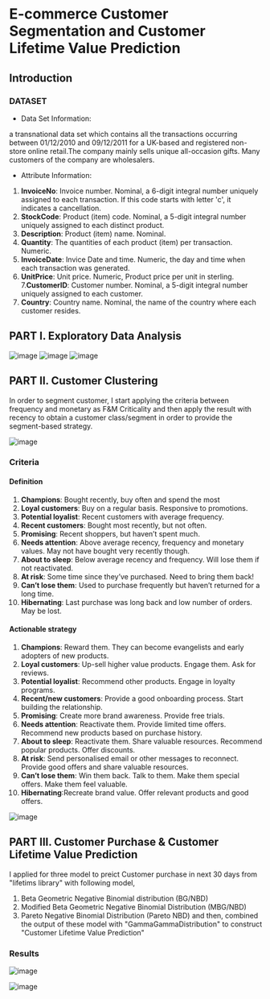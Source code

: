 # E-commerce Customer Segmentation and Customer Lifetime Value Prediction
## Introduction
### DATASET 
- Data Set Information:

a transnational data set which contains all the transactions occurring between 01/12/2010 and 09/12/2011 for a UK-based and registered non-store online retail.The company mainly sells unique all-occasion gifts. Many customers of the company are wholesalers. 

- Attribute Information:

1. **InvoiceNo**: Invoice number. Nominal, a 6-digit integral number uniquely assigned to each transaction. If this code starts with letter 'c', it indicates a cancellation.
2. **StockCode**: Product (item) code. Nominal, a 5-digit integral number uniquely assigned to each distinct product.
3. **Description**: Product (item) name. Nominal.
4. **Quantity**: The quantities of each product (item) per transaction. Numeric.
5. **InvoiceDate**: Invice Date and time. Numeric, the day and time when each transaction was generated.
6. **UnitPrice**: Unit price. Numeric, Product price per unit in sterling.
7.**CustomerID**: Customer number. Nominal, a 5-digit integral number uniquely assigned to each customer.
8. **Country**: Country name. Nominal, the name of the country where each customer resides.

## PART I. Exploratory Data Analysis
![image](https://user-images.githubusercontent.com/104628789/173783431-283a1b05-7c20-4868-9383-4e2ee779b6f5.png)
![image](https://user-images.githubusercontent.com/104628789/173783513-a65e696b-f90d-493d-9db6-53347cd848c4.png)
![image](https://user-images.githubusercontent.com/104628789/173783542-208c0af5-d97a-4ada-bf26-ea477eea01f7.png)
## PART II. Customer Clustering

In order to segment customer, I start applying the criteria between frequency and monetary as F&M Criticality and then apply the result with recency to obtain a customer class/segment in order to provide the segment-based strategy.

![image](https://user-images.githubusercontent.com/104628789/173783722-035b826f-0506-4f43-b934-13d55921ceb9.png)

### Criteria

#### Definition
1. **Champions**: Bought recently, buy often and spend the most
2. **Loyal customers**: Buy on a regular basis. Responsive to promotions.
3. **Potential loyalist**: Recent customers with average frequency.
4. **Recent customers**: Bought most recently, but not often.
5. **Promising**: Recent shoppers, but haven’t spent much.
6. **Needs attention**: Above average recency, frequency and monetary values. May not have bought very recently though.
7. **About to sleep**: Below average recency and frequency. Will lose them if not reactivated.
8. **At risk**: Some time since they’ve purchased. Need to bring them back!
9. **Can’t lose them**: Used to purchase frequently but haven’t returned for a long time.
10. **Hibernating**: Last purchase was long back and low number of orders. May be lost.

#### Actionable strategy

1. **Champions**: Reward them. They can become evangelists and early adopters of new products.
2. **Loyal customers**: Up-sell higher value products. Engage them. Ask for reviews.
3. **Potential loyalist**: Recommend other products. Engage in loyalty programs.
4. **Recent/new customers**: Provide a good onboarding process. Start building the relationship.
5. **Promising**: Create more brand awareness. Provide free trials.
6. **Needs attention**: Reactivate them. Provide limited time offers. Recommend new products based on purchase history.
7. **About to sleep**: Reactivate them. Share valuable resources. Recommend popular products. Offer discounts.
8. **At risk**: Send personalised email or other messages to reconnect. Provide good offers and share valuable resources.
9. **Can’t lose them**: Win them back. Talk to them. Make them special offers. Make them feel valuable.
10. **Hibernating**:Recreate brand value. Offer relevant products and good offers.


![image](https://user-images.githubusercontent.com/104628789/173783905-0adac6db-cc60-4ed0-9a73-f235f21d7d3b.png)


## PART III. Customer Purchase & Customer Lifetime Value Prediction
I applied for three model to preict Customer purchase in next 30 days from "lifetims library" with following model,
1. Beta Geometric Negative Binomial distribution (BG/NBD)
2. Modified Beta Geometric Negative Binomial Distribution (MBG/NBD)
3. Pareto Negative Binomial Distribution (Pareto NBD)
and then, combined the output of these model with "GammaGammaDistribution" to construct "Customer Lifetime Value Prediction"

### Results
![image](https://user-images.githubusercontent.com/104628789/173785337-19ab1565-6e03-45bb-adb4-47b12b1e18be.png)

![image](https://user-images.githubusercontent.com/104628789/173785409-ad28db21-7c2b-4693-971b-498b706031a3.png)

